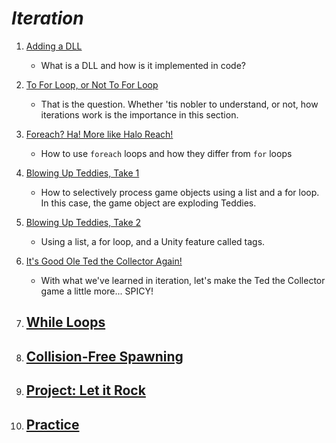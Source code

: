 # ***Iteration***

1. [Adding a DLL](AddingDLL/notes.md)
    - What is a DLL and how is it implemented in code?

2. [To For Loop, or Not To For Loop](ForLoops/notes.md)
    - That is the question. Whether 'tis nobler to understand, or not, how iterations work is the importance in this section.

3. [Foreach? Ha! More like Halo Reach!](ForeachLoops/notes.md)
    - How to use `foreach` loops and how they differ from `for` loops

4. [Blowing Up Teddies, Take 1](ExplodingTeddies-1/notes.md)
    - How to selectively process game objects using a list and a for loop. In this case, the game object are exploding Teddies.

5. [Blowing Up Teddies, Take 2](ExplodingTeddies-2/notes.md)
    - Using a list, a for loop, and a Unity feature called tags. 

6. [It's Good Ole Ted the Collector Again!](TedtheCollector-2/notes.md)
    - With what we've learned in iteration, let's make the Ted the Collector game a little more... SPICY!

7. [While Loops](WhileLoops/notes.md)
    - 

8. [Collision-Free Spawning](CollisionFreeSpawning/notes.md)
    - 

9. [Project: Let it Rock](LetItRock/notes.md)
    - 

10. [Practice](Exercises/notes.md)
    - 